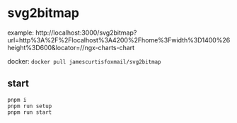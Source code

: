 # svg2bitmap

example: http://localhost:3000/svg2bitmap?url=http%3A%2F%2Flocalhost%3A4200%2Fhome%3Fwidth%3D1400%26height%3D600&locator=//ngx-charts-chart

docker: `docker pull jamescurtisfoxmail/svg2bitmap`

## start
```shell
pnpm i
pnpm run setup
pnpm run start
```